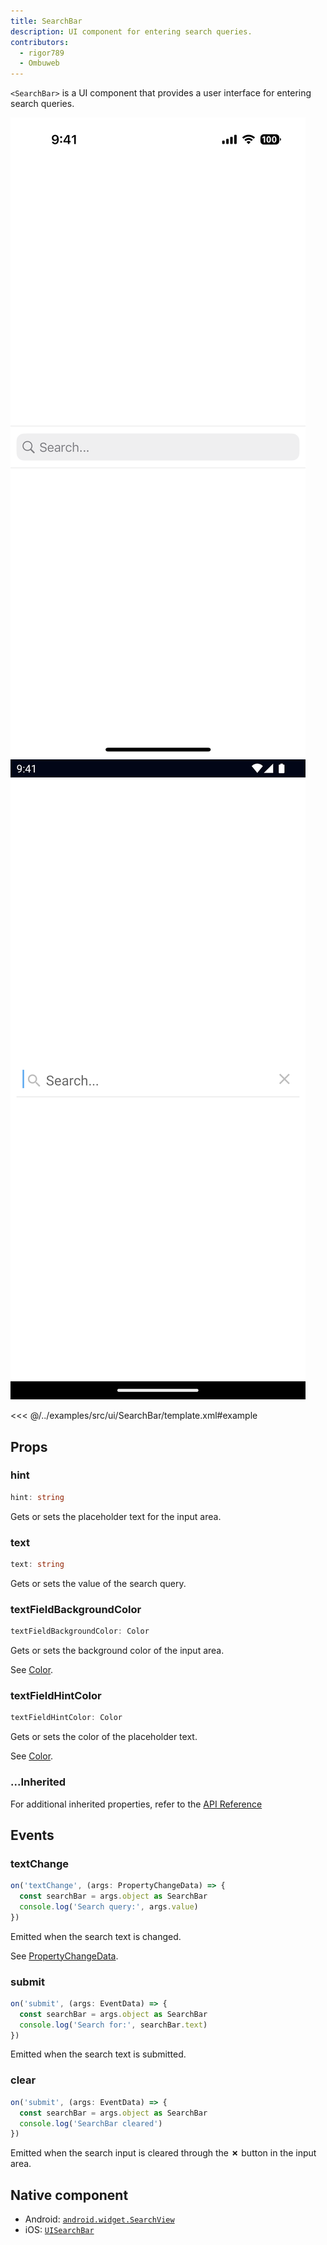 ```yaml
---
title: SearchBar
description: UI component for entering search queries.
contributors:
  - rigor789
  - Ombuweb
---
```


`<SearchBar>` is a UI component that provides a user interface for entering search queries.

<DeviceFrame type="ios">
<img src="../assets/images/screenshots/ios/SearchBar.png"/>
</DeviceFrame>
<DeviceFrame type="android">
<img src="../assets/images/screenshots/android/SearchBar.png"/>
</DeviceFrame>

<<< @/../examples/src/ui/SearchBar/template.xml#example

## Props

### hint

```ts
hint: string
```

<!-- textlint-disable terminology -->

Gets or sets the placeholder text for the input area.

<!-- textlint-enable -->

### text

```ts
text: string
```

Gets or sets the value of the search query.

### textFieldBackgroundColor

```ts
textFieldBackgroundColor: Color
```

Gets or sets the background color of the input area.

See [Color](/api/class/Color).

### textFieldHintColor

```ts
textFieldHintColor: Color
```

<!-- textlint-disable terminology -->

Gets or sets the color of the placeholder text.

<!-- textlint-enable -->

See [Color](/api/class/Color).

### ...Inherited

For additional inherited properties, refer to the [API Reference](/api/class/SearchBar)

## Events

### textChange

```ts
on('textChange', (args: PropertyChangeData) => {
  const searchBar = args.object as SearchBar
  console.log('Search query:', args.value)
})
```

Emitted when the search text is changed.

See [PropertyChangeData](/api/interface/PropertyChangeData).

### submit

```ts
on('submit', (args: EventData) => {
  const searchBar = args.object as SearchBar
  console.log('Search for:', searchBar.text)
})
```

Emitted when the search text is submitted.

### clear

```ts
on('submit', (args: EventData) => {
  const searchBar = args.object as SearchBar
  console.log('SearchBar cleared')
})
```

Emitted when the search input is cleared through the **&cross;** button in the input area.

## Native component

- Android: [`android.widget.SearchView`](https://developer.android.com/reference/android/widget/SearchView.html)
- iOS: [`UISearchBar`](https://developer.apple.com/documentation/uikit/uisearchbar)
